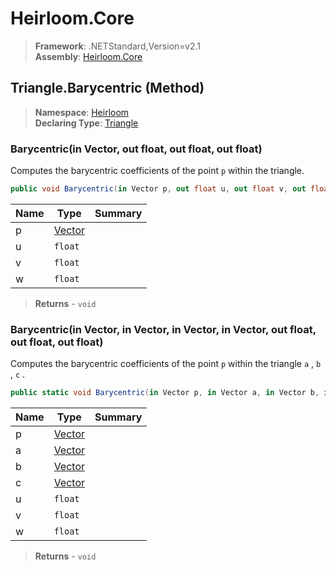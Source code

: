 # Heirloom.Core

> **Framework**: .NETStandard,Version=v2.1  
> **Assembly**: [Heirloom.Core][0]

## Triangle.Barycentric (Method)

> **Namespace**: [Heirloom][0]  
> **Declaring Type**: [Triangle][1]

### Barycentric(in Vector, out float, out float, out float)

Computes the barycentric coefficients of the point `p` within the triangle.

```cs
public void Barycentric(in Vector p, out float u, out float v, out float w)
```

| Name | Type        | Summary |
|------|-------------|---------|
| p    | [Vector][2] |         |
| u    | `float`     |         |
| v    | `float`     |         |
| w    | `float`     |         |

> **Returns** - `void`

### Barycentric(in Vector, in Vector, in Vector, in Vector, out float, out float, out float)

Computes the barycentric coefficients of the point `p` within the triangle `a` , `b` , `c` .

```cs
public static void Barycentric(in Vector p, in Vector a, in Vector b, in Vector c, out float u, out float v, out float w)
```

| Name | Type        | Summary |
|------|-------------|---------|
| p    | [Vector][2] |         |
| a    | [Vector][2] |         |
| b    | [Vector][2] |         |
| c    | [Vector][2] |         |
| u    | `float`     |         |
| v    | `float`     |         |
| w    | `float`     |         |

> **Returns** - `void`

[0]: ../../../Heirloom.Core.md
[1]: ../Triangle.md
[2]: ../Vector.md
